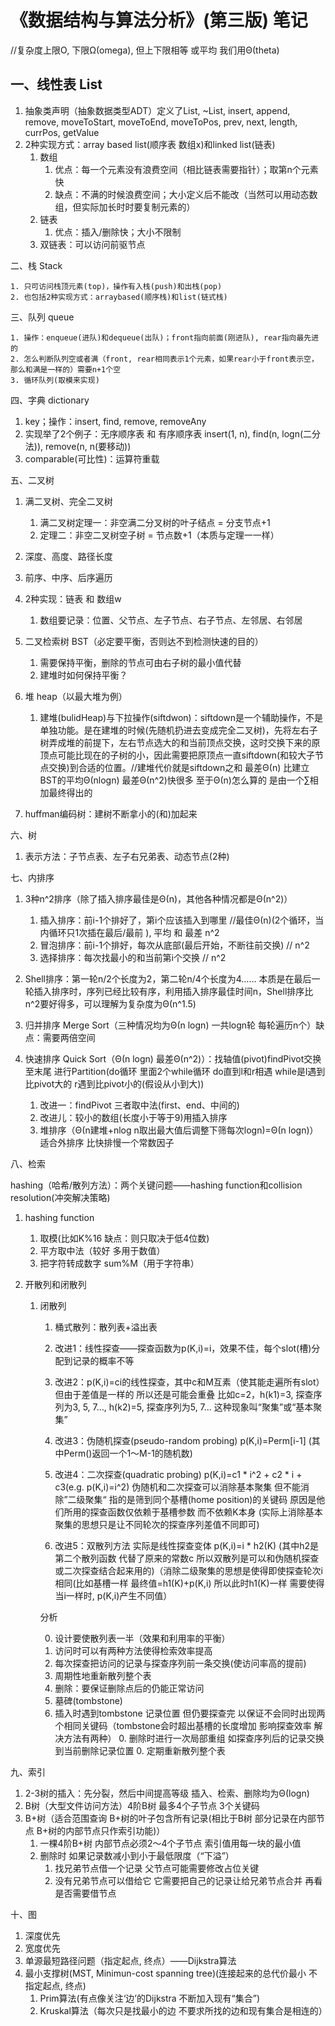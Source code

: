 # 《数据结构与算法分析》(第三版) 笔记

//复杂度上限O, 下限Ω(omega), 但上下限相等 或平均 我们用Θ(theta)

## 一、线性表 List

1. 抽象类声明（抽象数据类型ADT）定义了List, ~List, insert, append, remove, moveToStart, moveToEnd, moveToPos, prev, next, length, currPos, getValue
2. 2种实现方式：array based list(顺序表 数组x)和linked list(链表)
   1. 数组
      1. 优点：每一个元素没有浪费空间（相比链表需要指针）；取第n个元素快
      2. 缺点：不满的时候浪费空间；大小定义后不能改（当然可以用动态数组，但实际加长时时要复制元素的）
   2. 链表
      1. 优点：插入/删除快；大小不限制
   3. 双链表：可以访问前驱节点

二、栈 Stack

	1. 只可访问栈顶元素(top)，操作有入栈(push)和出栈(pop)
 	2. 也包括2种实现方式：arraybased(顺序栈)和list(链式栈)

三、队列 queue

 	1. 操作：enqueue(进队)和dequeue(出队)；front指向前面(刚进队), rear指向最先进的
 	2. 怎么判断队列空或者满（front, rear相同表示1个元素，如果rear小于front表示空，那么和满是一样的）需要n+1个空
 	3. 循环队列(取模来实现)

四、字典 dictionary

1. key；操作：insert, find, remove, removeAny
2. 实现举了2个例子：无序顺序表 和 有序顺序表 insert(1, n), find(n, logn(二分法)), remove(n, n(要移动))
3. comparable(可比性)：运算符重载

五、二叉树

1. 满二叉树、完全二叉树
    1. 满二叉树定理一：非空满二分叉树的叶子结点 = 分支节点+1
    2. 定理二：非空二叉树空子树 = 节点数+1（本质与定理一一样）

2. 深度、高度、路径长度
3. 前序、中序、后序遍历
4. 2种实现：链表 和 数组w
   1. 数组要记录：位置、父节点、左子节点、右子节点、左邻居、右邻居
5. 二叉检索树 BST（必定要平衡，否则达不到检测快速的目的）
   1. 需要保持平衡，删除的节点可由右子树的最小值代替
   2. 建堆时如何保持平衡？
6. 堆 heap（以最大堆为例）
   1. 建堆(bulidHeap)与下拉操作(siftdwon)：siftdown是一个辅助操作，不是单独功能。是在建堆的时候(先随机扔进去变成完全二叉树)，先将左右子树弄成堆的前提下，左右节点选大的和当前顶点交换，这时交换下来的原顶点可能比现在的子树的小，因此需要把原顶点一直siftdown(和较大子节点交换)到合适的位置。//建堆代价就是siftdown之和 最差Θ(n) 比建立BST的平均Θ(nlogn) 最差Θ(n^2)快很多 至于Θ(n)怎么算的 是由一个∑相加最终得出的
7. huffman编码树：建树不断拿小的(和)加起来

六、树

1. 表示方法：子节点表、左子右兄弟表、动态节点(2种)

七、内排序

1. 3种n^2排序（除了插入排序最佳是Θ(n)，其他各种情况都是Θ(n^2)）
   1. 插入排序：前i-1个排好了，第i个应该插入到哪里 //最佳Θ(n)(2个循环，当内循环只1次插在最后/最前 ), 平均 和 最差 n^2
   2. 冒泡排序：前i-1个排好，每次从底部(最后开始，不断往前交换) // n^2
   3. 选择排序：每次找最小的和当前第i个交换 // n^2

2. Shell排序：第一轮n/2个长度为2，第二轮n/4个长度为4…… 本质是在最后一轮插入排序时，序列已经比较有序，利用插入排序最佳时间n，Shell排序比n^2要好得多，可以理解为复杂度为Θ(n^1.5)
3. 归并排序 Merge Sort（三种情况均为Θ(n logn) 一共logn轮 每轮遍历n个）缺点：需要两倍空间
4. 快速排序 Quick Sort（Θ(n logn) 最差Θ(n^2)）：找轴值(pivot)findPivot交换至末尾 进行Partition(do循环 里面2个while循环 do直到l和r相遇 while是l遇到比pivot大的 r遇到比pivot小的(假设从小到大))
   1. 改进一：findPivot 三者取中法(first、end、中间的) 
   2. 改进儿：较小的数组(长度小于等于9)用插入排序
   3. 堆排序（Θ(n建堆+nlog n取出最大值后调整下筛每次logn)=Θ(n logn)）适合外排序 比快排慢一个常数因子

八、检索

hashing（哈希/散列方法）：两个关键问题——hashing function和collision resolution(冲突解决策略)

1. hashing function

   1. 取模(比如K%16 缺点：则只取决于低4位数)
   2. 平方取中法（较好 多用于数值）
   3. 把字符转成数字 sum%M（用于字符串）

2. 开散列和闭散列

   1. 闭散列

      1. 桶式散列：散列表+溢出表

      2. 改进1：线性探查——探查函数为p(K,i)=i，效果不佳，每个slot(槽)分配到记录的概率不等

       3. 改进2：p(K,i)=ci的线性探查，其中c和M互素（使其能走遍所有slot）但由于差值是一样的 所以还是可能会重叠 比如c=2，h(k1)=3, 探查序列为3, 5, 7…, h(k2)=5, 探查序列为5, 7… 这种现象叫“聚集”或“基本聚集”

       4. 改进3：伪随机探查(pseudo-random probing) p(K,i)=Perm[i-1] (其中Perm()返回一个1～M-1的随机数)

       5. 改进4：二次探查(quadratic probing) p(K,i)=c1 * i^2 + c2 * i + c3(e.g. p(K,i)=i^2) 伪随机和二次探查可以消除基本聚集 但不能消除”二级聚集“ 指的是筛到同个基槽(home position)的关键码 原因是他们所用的探查函数仅依赖于基槽参数 而不依赖K本身 (实际上消除基本聚集的思想只是让不同轮次的探查序列差值不同即可)

       6. 改进5：双散列方法 实际是线性探查变体 p(K,i)=i * h2(K) (其中h2是第二个散列函数 代替了原来的常数c 所以双散列是可以和伪随机探查或二次探查结合起来用的)（消除二级聚集的思想是使得即使探查轮次i相同(比如基槽一样 最终值=h1(K)+p(K,i) 所以此时h1(K)一样 需要使得当i一样时, p(K,i)产生不同值）

        

        分析

      0.	设计要使散列表一半（效果和利用率的平衡）
      0.	访问时可以有两种方法使得检索效率提高
         0.	每次探查把访问的记录与探查序列前一条交换(使访问率高的提前)
         0.	周期性地重新散列整个表
      0.	删除：要保证删除点后的仍能正常访问
         0.	墓碑(tombstone)
         0.	插入时遇到tombstone 记录位置 但仍要探查完 以保证不会同时出现两个相同关键码（tombstone会时超出基槽的长度增加 影响探查效率 解决方法有两种）
            0.	删除时进行一次局部重组 如探查序列后的记录交换到当前删除记录位置
            0.	定期重新散列整个表

九、索引

1. 2-3树的插入：先分裂，然后中间提高等级 插入、检索、删除均为Θ(logn)
2. B树（大型文件访问方法）4阶B树 最多4个子节点 3个关键码
3. B+树（适合范围查询 B+树的叶子包含所有记录(相比于B树 部分记录在内部节点 B+树的内部节点只作索引功能)）
   1. 一棵4阶B+树 内部节点必须2～4个子节点 索引值用每一块的最小值
   2. 删除时 如果记录数减小到小于最低限度（“下溢”）
      1. 找兄弟节点借一个记录 父节点可能需要修改占位关键
      2. 没有兄弟节点可以借给它 它需要把自己的记录让给兄弟节点合并 再看是否需要借节点

十、图

1. 深度优先
2. 宽度优先
3. 单源最短路径问题（指定起点, 终点）——Dijkstra算法
4. 最小支撑树(MST, Minimun-cost spanning tree)(连接起来的总代价最小 不指定起点, 终点)
   1. Prim算法(有点像关注‘边’的Dijkstra 不断加入现有“集合”)
   2. Kruskal算法（每次只是找最小的边 不要求所找的边和现有集合是相连的）
